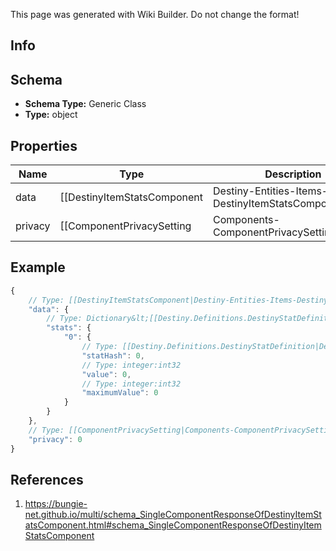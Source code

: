 <span class="wiki-builder">This page was generated with Wiki Builder. Do not change the format!</span>

## Info

## Schema
* **Schema Type:** Generic Class
* **Type:** object

## Properties
Name | Type | Description
---- | ---- | -----------
data | [[DestinyItemStatsComponent|Destiny-Entities-Items-DestinyItemStatsComponent]] | 
privacy | [[ComponentPrivacySetting|Components-ComponentPrivacySetting]]:Enum | 

## Example
```javascript
{
    // Type: [[DestinyItemStatsComponent|Destiny-Entities-Items-DestinyItemStatsComponent]]
    "data": {
        // Type: Dictionary&lt;[[Destiny.Definitions.DestinyStatDefinition|Destiny-Definitions-DestinyStatDefinition]]:integer:uint32,[[DestinyStat|Destiny-DestinyStat]]&gt;
        "stats": {
            "0": {
                // Type: [[Destiny.Definitions.DestinyStatDefinition|Destiny-Definitions-DestinyStatDefinition]]:integer:uint32
                "statHash": 0,
                // Type: integer:int32
                "value": 0,
                // Type: integer:int32
                "maximumValue": 0
            }
        }
    },
    // Type: [[ComponentPrivacySetting|Components-ComponentPrivacySetting]]:Enum
    "privacy": 0
}

```

## References
1. https://bungie-net.github.io/multi/schema_SingleComponentResponseOfDestinyItemStatsComponent.html#schema_SingleComponentResponseOfDestinyItemStatsComponent

